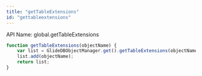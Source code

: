 ```yaml
---
title: "getTableExtensions"
id: "gettableextensions"
---
```


API Name: global.getTableExtensions

```js
function getTableExtensions(objectName) {
	var list = GlideDBObjectManager.get().getTableExtensions(objectName);
	list.add(objectName);
	return list;
}
```